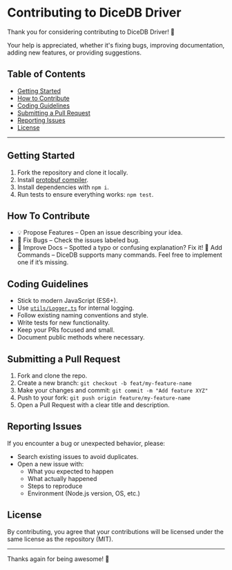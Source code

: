 # Contributing to DiceDB Driver

Thank you for considering contributing to DiceDB Driver! 🚀

Your help is appreciated, whether it's fixing bugs, improving documentation, adding new features, or providing suggestions.

## Table of Contents

- [Getting Started](#getting-started)
- [How to Contribute](#how-to-contribute)
- [Coding Guidelines](#coding-guidelines)
- [Submitting a Pull Request](#submitting-a-pull-request)
- [Reporting Issues](#reporting-issues)
- [License](#license)

---

## Getting Started

1. Fork the repository and clone it locally.
2. Install [protobuf compiler](https://protobuf.dev/installation/).
3. Install dependencies with `npm i`.
4. Run tests to ensure everything works: `npm test`.

## How To Contribute

- 💡 Propose Features – Open an issue describing your idea.
- 🐞 Fix Bugs – Check the issues labeled bug.
- 📝 Improve Docs – Spotted a typo or confusing explanation? Fix it!
  🔧 Add Commands – DiceDB supports many commands. Feel free to implement one if it’s missing.

## Coding Guidelines

- Stick to modern JavaScript (ES6+).
- Use [`utils/Logger.ts`](./utils/Logger.ts) for internal logging.
- Follow existing naming conventions and style.
- Write tests for new functionality.
- Keep your PRs focused and small.
- Document public methods where necessary.

## Submitting a Pull Request

1. Fork and clone the repo.
2. Create a new branch: `git checkout -b feat/my-feature-name`
3. Make your changes and commit: `git commit -m "Add feature XYZ"`
4. Push to your fork: `git push origin feature/my-feature-name`
5. Open a Pull Request with a clear title and description.

## Reporting Issues

If you encounter a bug or unexpected behavior, please:

- Search existing issues to avoid duplicates.
- Open a new issue with:
  - What you expected to happen
  - What actually happened
  - Steps to reproduce
  - Environment (Node.js version, OS, etc.)

## License

By contributing, you agree that your contributions will be licensed under the same license as the repository (MIT).

---

Thanks again for being awesome! 🙌
